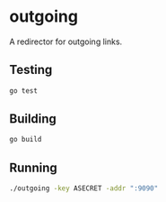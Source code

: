 outgoing
========

A redirector for outgoing links.


Testing
-------
```bash
go test
```

Building
-----
```bash
go build
```

Running
-------
```bash
./outgoing -key ASECRET -addr ":9090"
```
